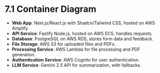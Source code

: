 # 7.1 Container Diagram

*   **Web App**: Next.js/React.js with Shadcn/Tailwind CSS, hosted on AWS Amplify.
*   **API Service**: Fastify Node.js, hosted on AWS ECS, handles requests.
*   **Database**: PostgreSQL on AWS RDS, stores form data and feedback.
*   **File Storage**: AWS S3 for uploaded files and PDFs.
*   **Processing Service**: AWS Lambda for file processing and PDF generation.
*   **Authentication Service**: AWS Cognito for user authentication.
*   **LLM Service**: Gemini 2.5 API for summarization, with fallbacks.
